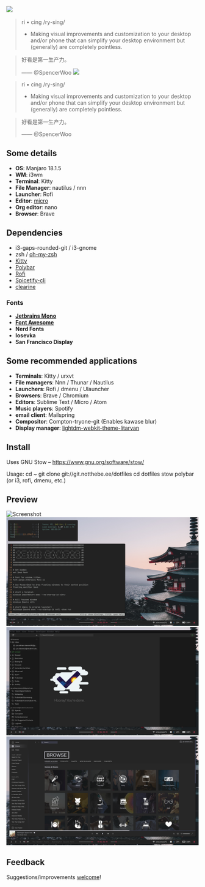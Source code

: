 ![](https://flat.badgen.net/badge/platform/macOS,Windows,Linux?list=|)

> ri • cing /ry-sing/
>
> - Making visual improvements and customization to your desktop and/or phone that can simplify your desktop environment but (generally) are completely pointless.

> 好看是第一生产力。
>
> —— @SpencerWoo
![](https://flat.badgen.net/badge/platform/macOS,Windows,Linux?list=|)

> ri • cing /ry-sing/
>
> - Making visual improvements and customization to your desktop and/or phone that can simplify your desktop environment but (generally) are completely pointless.

> 好看是第一生产力。
>
> —— @SpencerWoo
## Some details
+ **OS**: Manjaro 18.1.5
+ **WM**: i3wm
+ **Terminal**: Kitty
+ **File Manager**: nautilus / nnn
+ **Launcher**: Rofi
+ **Editor**: [micro](https://micro-editor.github.io/)
+ **Org editor**: nano
+ **Browser**: Brave
## Dependencies
+ i3-gaps-rounded-git / i3-gnome
+ zsh / [oh-my-zsh](https://ohmyz.sh/)
+ [Kitty](https://sw.kovidgoyal.net/kitty/)
+ [Polybar](https://polybar.github.io/)
+ [Rofi](https://github.com/davatorium/rofi)
+ [Spicetify-cli](https://github.com/khanhas/spicetify-cli)
+ [clearine](https://github.com/okitavera/clearine)
### Fonts
+ **[Jetbrains Mono](https://www.jetbrains.com/lp/mono/#how-to-install)**
+ **[Font Awesome](https://fontawesome.com/)**
+ **Nerd Fonts**
+ **Iosevka**
+ **San Francisco Display**

## Some recommended applications
+ **Terminals**: Kitty / urxvt
+ **File managers**: Nnn / Thunar / Nautilus
+ **Launchers**: Rofi / dmenu / Ulauncher
+ **Browsers**: Brave / Chromium
+ **Editors**: Sublime Text / Micro / Atom
+ **Music players**: Spotify
+ **email client**: Mailspring
+ **Compositor**: Compton-tryone-git (Enables kawase blur)
+ **Display manager**: [lightdm-webkit-theme-litarvan](https://github.com/Litarvan/lightdm-webkit-theme-litarvan)

## Install
Uses GNU Stow – https://www.gnu.org/software/stow/

Usage: 
cd ~
git clone git://git.notthebe.ee/dotfiles
cd dotfiles
stow polybar (or i3, rofi, dmenu, etc.)
## Preview
![Screenshot](https://github.com/biogen98/Dotfiles/blob/master/screenshots/Screenshot_1.png)
![Screenshot](https://github.com/biogen98/Dotfiles/blob/master/screenshots/Screenshot_2.png)
![Screenshot](https://github.com/biogen98/Dotfiles/blob/master/screenshots/Screenshot_3.png)
![Screenshot](https://github.com/biogen98/Dotfiles/blob/master/screenshots/Screenshot_4.png)
## Feedback
Suggestions/improvements [welcome](https://github.com/biogen98/Dotfiles/issues)!
